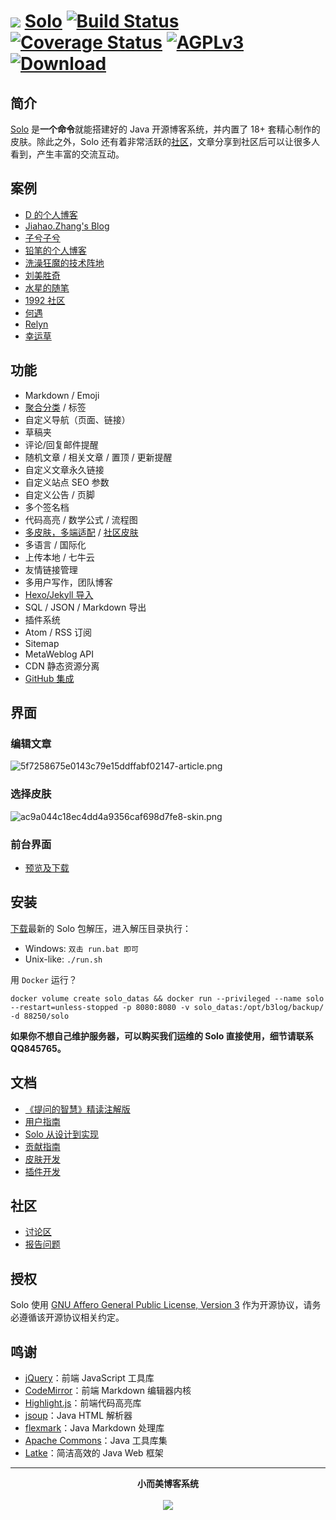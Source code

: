 # <img src="https://cloud.githubusercontent.com/assets/873584/26024695/4defcb5e-3809-11e7-9755-fa4d22c45718.png"> [Solo](https://github.com/b3log/solo) [![Build Status](https://img.shields.io/travis/b3log/solo.svg?style=flat)](https://travis-ci.org/b3log/solo) [![Coverage Status](https://img.shields.io/coveralls/b3log/solo.svg?style=flat)](https://coveralls.io/github/b3log/solo?branch=master)  [![AGPLv3](http://img.shields.io/badge/license-AGPLv3-orange.svg?style=flat)](https://www.gnu.org/licenses/agpl-3.0.txt) [![Download](http://img.shields.io/badge/download-14K+-blue.svg?style=flat)](https://pan.baidu.com/s/1dzk7SU) 

## 简介

[Solo](https://github.com/b3log/solo) 是**一个命令**就能搭建好的 Java 开源博客系统，并内置了 18+ 套精心制作的皮肤。除此之外，Solo 还有着非常活跃的[社区](https://hacpai.com)，文章分享到社区后可以让很多人看到，产生丰富的交流互动。

## 案例

* [D 的个人博客](https://88250.b3log.org)
* [Jiahao.Zhang's Blog](https://blog.hduzplus.xyz)
* [子兮子兮](https://zixizixi.cn)
* [铅笔的个人博客](https://pencilso.cn)
* [洗澡狂魔的技术阵地](https://blog.washmoretech.com)
* [刘美胜奇](http://www.liumapp.com)
* [水星的随笔](https://note.abeffect.com)
* [1992 社区](https://1992.cool)
* [何遇](http://littleq.cn)
* [Relyn](http://relyn.cn)
* [幸运草](https://www.vseu.com)

## 功能 

* Markdown / Emoji
* [聚合分类](https://github.com/b3log/solo/issues/12256) / 标签
* 自定义导航（页面、链接）
* 草稿夹
* 评论/回复邮件提醒
* 随机文章 / 相关文章 / 置顶 / 更新提醒
* 自定义文章永久链接
* 自定义站点 SEO 参数
* 自定义公告 / 页脚
* 多个签名档
* 代码高亮 / 数学公式 / 流程图
* [多皮肤，多端适配](https://github.com/b3log/solo-skins/tree/master/skin-preview) / [社区皮肤](https://github.com/b3log/solo-third-skins/tree/master/skin-preview)
* 多语言 / 国际化
* 上传本地 / 七牛云
* 友情链接管理
* 多用户写作，团队博客
* [Hexo/Jekyll 导入](https://hacpai.com/article/1498490209748)
* SQL / JSON / Markdown 导出
* 插件系统
* Atom / RSS 订阅
* Sitemap
* MetaWeblog API
* CDN 静态资源分离
* [GitHub 集成](https://github.com/b3log/solo/issues/12514)

## 界面

### 编辑文章

![5f7258675e0143c79e15ddffabf02147-article.png](https://img.hacpai.com/file/2017/8/5f7258675e0143c79e15ddffabf02147-article.png) 

### 选择皮肤

![ac9a044c18ec4dd4a9356caf698d7fe8-skin.png](https://img.hacpai.com/file/2017/8/ac9a044c18ec4dd4a9356caf698d7fe8-skin.png) 

### 前台界面

* [预览及下载](https://hacpai.com/article/1493814851007#toc_h2_12)

## 安装

[下载](https://pan.baidu.com/s/1dzk7SU)最新的 Solo 包解压，进入解压目录执行：

* Windows: `双击 run.bat 即可`
* Unix-like: `./run.sh`

用 `Docker` 运行？

`docker volume create solo_datas && docker run --privileged --name solo --restart=unless-stopped -p 8080:8080 -v solo_datas:/opt/b3log/backup/ -d 88250/solo`

**如果你不想自己维护服务器，可以购买我们运维的 Solo 直接使用，细节请联系 QQ845765。**

## 文档

* [《提问的智慧》精读注解版](https://hacpai.com/article/1536377163156)
* [用户指南](https://hacpai.com/article/1492881378588)
* [Solo 从设计到实现](https://hacpai.com/article/1537690756242)
* [贡献指南](https://github.com/b3log/solo/blob/master/CONTRIBUTING.md)
* [皮肤开发](https://hacpai.com/article/1493814851007)
* [插件开发](https://docs.google.com/document/pub?id=15H7Q3EBo-44v61Xp_epiYY7vK_gPJLkQaT7T1gkE64w&pli=1)

## 社区

* [讨论区](https://hacpai.com/tag/solo)
* [报告问题](https://github.com/b3log/solo/issues/new/choose)

## 授权

Solo 使用 [GNU Affero General Public License, Version 3](https://www.gnu.org/licenses/agpl-3.0.txt) 作为开源协议，请务必遵循该开源协议相关约定。

## 鸣谢

* [jQuery](https://github.com/jquery/jquery)：前端 JavaScript 工具库
* [CodeMirror](https://github.com/codemirror/CodeMirror)：前端 Markdown 编辑器内核
* [Highlight.js](https://github.com/isagalaev/highlight.js)：前端代码高亮库
* [jsoup](https://github.com/jhy/jsoup)：Java HTML 解析器
* [flexmark](https://github.com/vsch/flexmark-java)：Java Markdown 处理库
* [Apache Commons](http://commons.apache.org)：Java 工具库集
* [Latke](https://github.com/b3log/latke)：简洁高效的 Java Web 框架 

----

<p align = "center">
<strong>小而美博客系统</strong>
<br><br>
<img src="https://cloud.githubusercontent.com/assets/873584/26024667/c031e40a-3808-11e7-9176-f2c9af01bd64.png">
</p>

